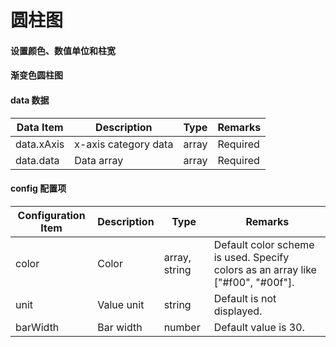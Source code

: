 # 圆柱图

#### 设置颜色、数值单位和柱宽
<vuep template="#simple_1"></vuep>

<script v-pre type="text/x-template" id="simple_1">
<template>
    <e-cylinder-bar 
        :data="data" 
        :config="{
            color: 'normalColor',
            barWidth: 30,
            unit: '%'
        }"
        style="width: 600px; height: 400px;"
    ></e-cylinder-bar>
</template>

<script>
  export default {
    data () {
      return {
        data: {
            xAxis: ['A', 'B', 'C', 'D', 'E'],
            data: [26, 22, 15, 8, 5]
        }
      }
    }
  }
</script>
</script>

#### 渐变色圆柱图
<vuep template="#simple_jb"></vuep>

<script v-pre type="text/x-template" id="simple_jb">
<template>
    <e-cylinder-bar
		:data="barData"
		:config="{ color: color, barWidth: 40 }"
		style="width: 600px; height: 400px;"
	></e-cylinder-bar>
</template>

<script>
  export default {
    data () {
      return {
        barData: {
           xAxis: ['A', 'B', 'C'],
           data: [26, 22, 8]
        },
		color: [
			{
				x: 0,
				y: 0,
				x2: 0,
				y2: 1,
				type: 'linear',
				global: false,
				colorStops: [
					{
						offset: 0,
						color: '#50cfff'
					},
					{
						offset: 1,
						color: '#0397fe'
					}
				]
			},
			{
				x: 0,
				y: 0,
				x2: 0,
				y2: 1,
				type: 'linear',
				global: false,
				colorStops: [
					{
						offset: 0,
						color: '#2bd31e'
					},
					{
						offset: 1,
						color: '#0cad00'
					}
				]
			},
			{
				x: 0,
				y: 0,
				x2: 0,
				y2: 1,
				type: 'linear',
				global: false,
				colorStops: [
					{
						offset: 0,
						color: '#f6ae30'
					},
					{
						offset: 1,
						color: '#ef9801'
					}
				]
			}
		]
      }
    }
  }
</script>
</script>

#### data 数据

| Data Item   | Description        | Type   | Remarks  |
| ----------- | ------------------ | ------ | -------- |
| data.xAxis  | x-axis category data | array  | Required |
| data.data   | Data array          | array  | Required |

#### config 配置项

| Configuration Item | Description | Type | Remarks |
| ------------------ | ----------- | ---- | ------- |
| color              | Color       | array, string | Default color scheme is used. Specify colors as an array like ["#f00", "#00f"]. |
| unit               | Value unit  | string | Default is not displayed. |
| barWidth           | Bar width   | number | Default value is 30. |
